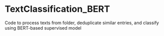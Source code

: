 # TextClassification_BERT
Code to process texts from folder, deduplicate similar entries, and classify using BERT-based supervised model
